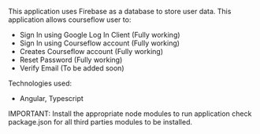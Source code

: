 This  application uses Firebase as a database to store user data. This application allows courseflow user to:
- Sign In using Google Log In Client (Fully working)
- Sign In using Courseflow account (Fully working)
- Creates Courseflow account (Fully working)
- Reset Password (Fully working)
- Verify Email (To be added soon)

Technologies used:
- Angular, Typescript

IMPORTANT: Install the appropriate node modules to run application check package.json for all third parties modules to be installed.

